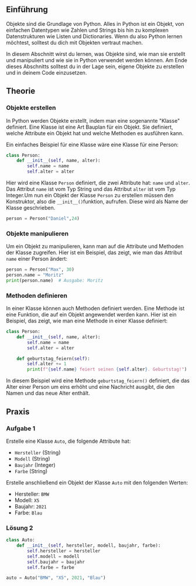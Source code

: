 

## Einführung

Objekte sind die Grundlage von Python. Alles in Python ist ein Objekt, von einfachen Datentypen wie Zahlen und Strings bis hin zu komplexen Datenstrukturen wie Listen und Dictionaries. Wenn du also Python lernen möchtest, solltest du dich mit Objekten vertraut machen.

In diesem Abschnitt wirst du lernen, was Objekte sind, wie man sie erstellt und manipuliert und wie sie in Python verwendet werden können. Am Ende dieses Abschnitts solltest du in der Lage sein, eigene Objekte zu erstellen und in deinem Code einzusetzen.

## Theorie

### Objekte erstellen

In Python werden Objekte erstellt, indem man eine sogenannte "Klasse" definiert. Eine Klasse ist eine Art Bauplan für ein Objekt. Sie definiert, welche Attribute ein Objekt hat und welche Methoden es ausführen kann.

Ein einfaches Beispiel für eine Klasse wäre eine Klasse für eine Person:

```python
class Person:
    def __init__(self, name, alter):
        self.name = name
        self.alter = alter
```

Hier wird eine Klasse `Person` definiert, die zwei Attribute hat: `name` und `alter`. Das Attribut `name` ist vom Typ String und das Attribut `alter` ist vom Typ Integer.Um nun ein Objekt der Klasse `Person` zu erstellen müssen den Konstruktor, also die `__init__()`funktion,  aufrufen. Diese wird als Name der Klasse geschrieben.
```python
person = Person("Daniel",24)
```

### Objekte manipulieren

Um ein Objekt zu manipulieren, kann man auf die Attribute und Methoden der Klasse zugreifen. Hier ist ein Beispiel, das zeigt, wie man das Attribut `name` einer Person ändert:

```python
person = Person("Max", 30)
person.name = "Moritz"
print(person.name)  # Ausgabe: Moritz
```

### Methoden definieren

In einer Klasse können auch Methoden definiert werden. Eine Methode ist eine Funktion, die auf ein Objekt angewendet werden kann. Hier ist ein Beispiel, das zeigt, wie man eine Methode in einer Klasse definiert:

```python
class Person:
    def __init__(self, name, alter):
        self.name = name
        self.alter = alter

    def geburtstag_feiern(self):
        self.alter += 1
        print(f"{self.name} feiert seinen {self.alter}. Geburtstag!")
```

In diesem Beispiel wird eine Methode `geburtstag_feiern()` definiert, die das Alter einer Person um eins erhöht und eine Nachricht ausgibt, die den Namen und das neue Alter enthält.

## Praxis

### Aufgabe 1

Erstelle eine Klasse `Auto`, die folgende Attribute hat:

- `Hersteller` (String)
- `Modell` (String)
- `Baujahr` (Integer)
- `Farbe` (String)

Erstelle anschließend ein Objekt der Klasse `Auto` mit den folgenden Werten:

- Hersteller: `BMW`
- Modell: `X5`
- Baujahr: `2021`
- Farbe: `Blau`

### Lösung 2

```python
class Auto:
    def __init__(self, hersteller, modell, baujahr, farbe):
        self.hersteller = hersteller
        self.modell = modell
        self.baujahr = baujahr
        self.farbe = farbe

auto = Auto("BMW", "X5", 2021, "Blau")
```